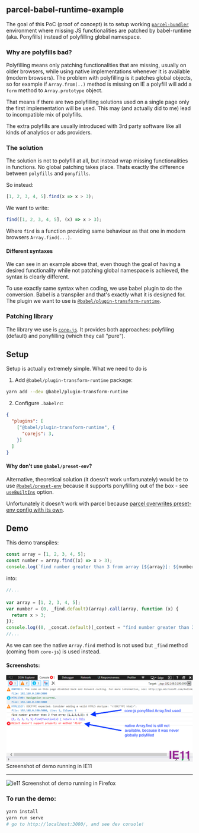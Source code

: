## parcel-babel-runtime-example

The goal of this PoC (proof of concept) is to setup working [`parcel-bundler`](https://github.com/parcel-bundler/parcel) environment where missing JS functionalities are patched by babel-runtime (aka. Ponyfills) instead of polyfilling global namespace.

### Why are polyfills bad?
Polyfilling means only patching functionalities that are missing, usually on older browsers, while using native implementations whenever it is available (modern browsers). The problem with polyfilling is it patches global objects, so for example if `Array.from(..)` method is missing on IE a polyfill will add a `form` method to `Array.prototype` object.

That means if there are two polyfilling solutions used on a single page only the first implementation will be used. This may (and actually did to me) lead to incompatible mix of polyfills.

The extra polyfills are usually introduced with 3rd party software like all kinds of analytics or ads providers.

### The solution
The solution is not to polyfill at all, but instead wrap missing functionalities in functions. No global patching takes place. Thats exactly the difference between `polyfills` and `ponyfills`.

So instead:

```js
[1, 2, 3, 4, 5].find(x => x > 3);
```

We want to write:

```js
find([1, 2, 3, 4, 5], (x) => x > 3);
```
Where `find` is a function providing same behaviour as that one in modern browsers `Array.find(...)`.


#### Different syntaxes
We can see in an example above that, even though the goal of having a desired functionality while not patching global namespace is achieved, the syntax is clearly different.

To use exactly same syntax when coding, we use babel plugin to do the conversion. Babel is a transpiler and that's exactly what it is designed for.
The plugin we want to use is [`@babel/plugin-transform-runtime`](https://babeljs.io/docs/en/babel-plugin-transform-runtime).


### Patching library
The library we use is [`core-js`](https://github.com/zloirock/core-js). It provides both approaches: polyfiling (default) and ponyfilling (which they call "pure").

## Setup
Setup is actually extremely simple. What we need to do is
1) Add `@babel/plugin-transform-runtime` package:
```bash
yarn add --dev @babel/plugin-transform-runtime
```

2) Configure `.babelrc`:

```json
{
  "plugins": [
    ["@babel/plugin-transform-runtime", {
      "corejs": 3,
    }]
  ]
}

```

#### Why don't use `@babel/preset-env`?
Alternative, theoretical solution (it doesn't work unfortunately) would be to use [`@babel/preset-env`](https://babeljs.io/docs/en/babel-preset-env) because it supports ponyfilling out of the box - see [`useBuiltIns`](https://babeljs.io/docs/en/babel-preset-env#usebuiltins) option.

Unfortunately it doesn't work with parcel because [parcel overwrites preset-env config with its own](https://github.com/parcel-bundler/parcel/issues/2819#issuecomment-474994277).

## Demo
This demo transpiles:
```js
const array = [1, 2, 3, 4, 5];
const number = array.find((x) => x > 3);
console.log(`find number greater than 3 from array [${array}]: ${number}`);
```

into:
```js
//...

var array = [1, 2, 3, 4, 5];
var number = (0, _find.default)(array).call(array, function (x) {
  return x > 3;
});
console.log((0, _concat.default)(_context = "find number greater than 3 from array [".concat(array, "]: ")).call(_context, number));
//...
```
As we can see the native `Array.find` method is not used but `_find` method (coming from `core-js`) is used instead.

#### Screenshots:
![ie11](./images/ie11.png)
Screenshot of demo running in IE11

---
![ie11](./images/ff.png)
Screenshot of demo running in Firefox

### To run the demo:

```bash
yarn install
yarn run serve
# go to http://localhost:3000/, and see dev console!
```